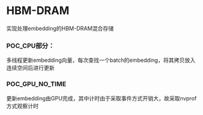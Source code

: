 # HBM-DRAM
实现处理embedding的HBM-DRAM混合存储
### POC_CPU部分：
多线程更新embedding向量，每次查找一个batch的embedding，将其拷贝放入连续空间后进行更新
### POC_GPU_NO_TIME
更新embedding由GPU完成，其中计时由于采取事件方式开销大，故采取nvprof方式观察计时

